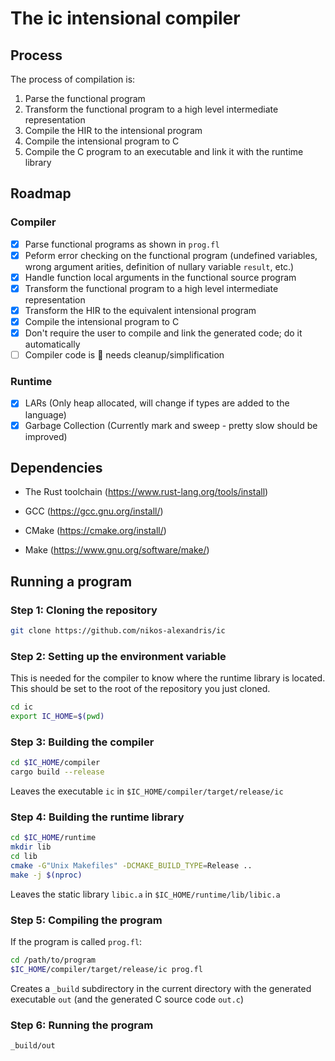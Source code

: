 # The ic intensional compiler

## Process

The process of compilation is:

1. Parse the functional program
2. Transform the functional program to a high level intermediate representation
3. Compile the HIR to the intensional program
4. Compile the intensional program to C
5. Compile the C program to an executable and link it with the runtime library

## Roadmap

### Compiler

- [X] Parse functional programs as shown in `prog.fl`
- [X] Peform error checking on the functional program (undefined variables, wrong argument arities, definition of nullary variable `result`, etc.)
- [X] Handle function local arguments in the functional source program
- [X] Transform the functional program to a high level intermediate representation
- [X] Transform the HIR to the equivalent intensional program
- [X] Compile the intensional program to C
- [X] Don't require the user to compile and link the generated code; do it automatically
- [ ] Compiler code is 💩 needs cleanup/simplification

### Runtime

- [X] LARs (Only heap allocated, will change if types are added to the language)
- [X] Garbage Collection (Currently mark and sweep - pretty slow should be improved)

## Dependencies

- The Rust toolchain (<https://www.rust-lang.org/tools/install>)

- GCC (<https://gcc.gnu.org/install/>)

- CMake (<https://cmake.org/install/>)

- Make (<https://www.gnu.org/software/make/>)

## Running a program

### Step 1: Cloning the repository

```bash
git clone https://github.com/nikos-alexandris/ic
```

### Step 2: Setting up the environment variable

This is needed for the compiler to know where the runtime library is located. This should be set to the root of the repository you just cloned.

```bash
cd ic
export IC_HOME=$(pwd)
```

### Step 3: Building the compiler

```bash
cd $IC_HOME/compiler
cargo build --release
```

Leaves the executable `ic` in `$IC_HOME/compiler/target/release/ic`

### Step 4: Building the runtime library

```bash
cd $IC_HOME/runtime
mkdir lib
cd lib
cmake -G"Unix Makefiles" -DCMAKE_BUILD_TYPE=Release ..
make -j $(nproc)
```

Leaves the static library `libic.a` in `$IC_HOME/runtime/lib/libic.a`

### Step 5: Compiling the program

If the program is called `prog.fl`:

```bash
cd /path/to/program
$IC_HOME/compiler/target/release/ic prog.fl
```

Creates a `_build` subdirectory in the current directory with the generated executable `out` (and the generated C source code `out.c`)

### Step 6: Running the program

```bash
_build/out
```

